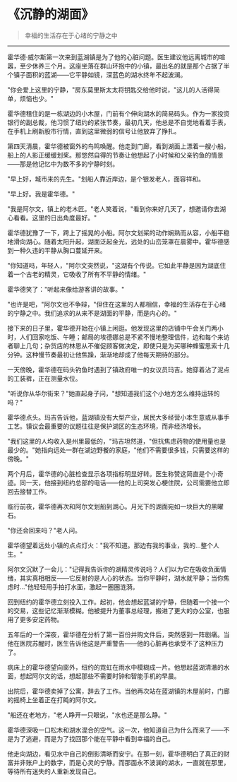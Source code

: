 # 《沉静的湖面》

> 幸福的生活存在于心绪的宁静之中

---

霍华德·威尔斯第一次来到蓝湖镇是为了他的心脏问题。医生建议他远离城市的喧嚣，至少休养三个月。这座坐落在群山环抱中的小镇，最出名的就是那个占据了半个镇子面积的蓝湖——它平静如镜，深蓝色的湖水终年不起波澜。

"你会爱上这里的宁静，"房东莫里斯太太将钥匙交给他时说，"这儿的人活得简单，烦恼也少。"

霍华德租住的是一栋湖边的小木屋，门前有个伸向湖水的简易码头。作为一家投资银行的副总裁，他习惯了纽约的紧张节奏，最初几天，他总是不自觉地看着手表，在手机上刷新股市行情，直到这里微弱的信号让他放弃了挣扎。

第四天清晨，霍华德被窗外的鸟鸣唤醒。他走到门廊，看到湖面上漂着一艘小船，船上的人影正缓缓划桨。那悠然自得的节奏让他想起了小时候和父亲钓鱼的情景——那是他记忆中为数不多的宁静时刻。

"早上好，城市来的先生。"划船人靠近岸边，是个银发老人，面容祥和。

"早上好。我是霍华德。"

"我是阿尔文，镇上的老木匠。"老人笑着说，"看到你来好几天了，想邀请你去湖心看看。这里的日出角度最好。"

霍华德犹豫了一下，跨上了摇晃的小船。阿尔文划桨的动作娴熟而从容，小船平稳地滑向湖心。随着太阳升起，湖面泛起金光，远处的山峦笼罩在晨雾中。霍华德感到一种久违的平静从胸口蔓延开来。

"你知道吗，年轻人，"阿尔文突然说，"这湖有个传说。它如此平静是因为湖底住着一个古老的精灵，它吸收了所有不平静的情绪。"

霍华德笑了："听起来像给游客讲的故事。"

"也许是吧，"阿尔文也不争辩，"但住在这里的人都相信，幸福的生活存在于心绪的宁静之中。我们追求的从来不是湖面的平静，而是内心的。"

接下来的日子里，霍华德开始在小镇上闲逛。他发现这里的店铺中午会关门两小时，人们回家吃饭、午睡；邮局的埃德娜总是不紧不慢地整理信件，边和每个来访者聊上几句；杂货店的林恩从不催促顾客做决定，即使只是为买哪种蜂蜜思索十几分钟。这种慢节奏最初让他焦躁，渐渐地却成了他每天期待的部分。

一天傍晚，霍华德在码头钓鱼时遇到了镇政府唯一的女议员玛吉。她穿着沾了泥点的工装裤，正在测量水位。

"听说你从华尔街来？"她直起身子问，"想知道我们这个小地方怎么维持运转的吗？"

霍华德点头。玛吉告诉他，蓝湖镇没有大型产业，居民大多经营小本生意或从事手工艺。镇议会最重要的议题往往是保护湖区的生态环境，而非经济增长。

"我们这里的人均收入是州里最低的，"玛吉坦然道，"但抗焦虑药物的使用量也是最少的。"她指向远处一群在湖边野餐的家庭，"他们不需要很多钱，只需要这样的傍晚。"

两个月后，霍华德的心脏检查显示各项指标明显好转。医生称赞这简直是个小奇迹。同一天，他接到纽约总部的电话——他的上司突发心梗住院，公司需要他立即回去接替工作。

临行前夜，霍华德再次和阿尔文划船到湖心。月光下的湖面宛如一块巨大的黑曜石。

"你还会回来吗？"老人问。

霍华德望着远处小镇的点点灯火："我不知道。那边有我的事业，我的...整个人生。"

阿尔文沉默了一会儿："记得我告诉你的湖精灵传说吗？人们以为它在吸收负面情绪，其实真相相反——它反射的是人心的状态。当你平静时，湖水就平静；当你焦虑时..."他轻轻用手拍打水面，激起一圈圈涟漪。

回到纽约的霍华德立刻投入工作。起初，他会想起蓝湖的宁静，但随着一个接一个的交易，这些记忆渐渐模糊。他被提升为董事总经理，搬进了更大的办公室，也服用了更多安定药物。

五年后的一个深夜，霍华德在分析了第一百份并购文件后，突然感到一阵剧痛。当他在医院苏醒时，医生告诉他这是严重警告——他的心脏再也承受不了这种压力了。

病床上的霍华德望向窗外，纽约的霓虹在雨水中模糊成一片。他想起蓝湖清澈的水面，想起阿尔文的话，想起那些不需要时钟和智能手机的早晨。

出院后，霍华德卖掉了公寓，辞去了工作。当他再次站在蓝湖镇的木屋前时，门廊的摇椅上坐着正在打盹的阿尔文。

"船还在老地方，"老人睁开一只眼说，"水也还是那么静。"

霍华德深吸一口松木和湖水混合的空气。这一次，他知道自己为什么而来了——不是为了逃避，而是为了找回那个能在平静中看到幸福的自己。

他走向湖边，看见水中自己的倒影清晰而安宁。在那一刻，霍华德明白了真正的财富并非账户上的数字，而是心灵的宁静。而那面永不波澜的湖水，一直就在那里，等待所有迷失的人重新发现自己。